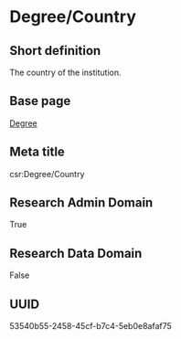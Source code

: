 # Degree/Country
## Short definition
The country of the institution.
## Base page
[Degree](https://github.com/EuroCRIS/CASRAI-Dictionairies/blob/main/Objects/Degree.md)
## Meta title
csr:Degree/Country
## Research Admin Domain
True
## Research Data Domain
False
## UUID
53540b55-2458-45cf-b7c4-5eb0e8afaf75
